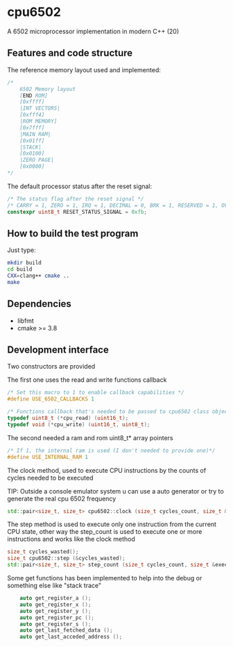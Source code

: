 # cpu6502

A 6502 microprocessor implementation in modern C++ (20)

## Features and code structure

The reference memory layout used and implemented:

```cc
/*
    6502 Memory layout
    [END ROM]
    [0xffff]
    |INT VECTORS|
    [0xfff4]
    |ROM MEMORY]
    [0x7fff]
    |MAIN RAM|
    [0x01ff]
    |STACK|
    [0x0100]
    |ZERO PAGE|
    [0x0000]
*/
```

The default processor status after the reset signal:

```cc
/* The status flag after the reset signal */
/* CARRY = 1, ZERO = 1, IRQ = 1, DECIMAL = 0, BRK = 1, RESERVED = 1, OVERFLOW = 1, NEGATIVE = 1 */
constexpr uint8_t RESET_STATUS_SIGNAL = 0xfb;

```

## How to build the test program

Just type:

```bash
mkdir build
cd build
CXX=clang++ cmake ..
make
```

## Dependencies

- libfmt
- cmake >= 3.8

## Development interface

Two constructors are provided

The first one uses the read and write functions callback

```cc
/* Set this macro to 1 to enable callback capabilities */
#define USE_6502_CALLBACKS 1

/* Functions callback that's needed to be passed to cpu6502 class object */
typedef uint8_t (*cpu_read) (uint16_t);
typedef void (*cpu_write) (uint16_t, uint8_t);
```

The second needed a ram and rom uint8_t* array pointers

```cc
/* If 1, the internal ram is used (I don't needed to provide one)*/
#define USE_INTERNAL_RAM 1

```

The clock method, used to execute CPU instructions by the counts of cycles needed to be executed

TIP: Outside a console emulator system u can use a auto generator or try to generate the real cpu 6502 frequency

```cc
std::pair<size_t, size_t> cpu6502::clock (size_t cycles_count, size_t &executed_cycles)
```

The step method is used to execute only one instruction from the current CPU state, other way the step_count is used to execute one or more instructions and works like the clock method

```cc
size_t cycles_wasted();
size_t cpu6502::step (&cycles_wasted);
std::pair<size_t, size_t> step_count (size_t cycles_count, size_t &executed_cycles);
```

Some get functions has been implemented to help into the debug or something else like "stack trace"

```c
    auto get_register_a ();
    auto get_register_x ();
    auto get_register_y ();
    auto get_register_pc ();
    auto get_register_s ();
    auto get_last_fetched_data ();
    auto get_last_acceded_address ();
```
